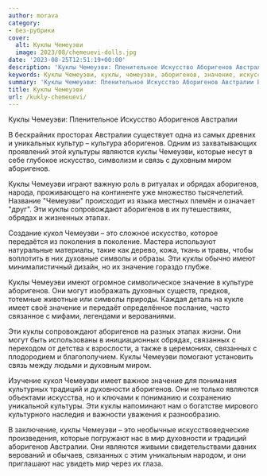 ```yaml
---
author: morava
category:
- без-рубрики
cover:
  alt: Куклы Чемеуэви
  image: 2023/08/chemeuevi-dolls.jpg
date: '2023-08-25T12:51:19+00:00'
description: 'Куклы Чемеуэви: Пленительное Искусство Аборигенов Австралии В бескрайних просторах Австралии существует одна из самых древних и уникальных культур –...'
keywords: Куклы Чемеуэви, куклы, чемеуэви, аборигенов, значение, искусство, австралии, являются, обрядах, связанных, культуры, которые, связь, духовным, миром, сопровождают
summary: 'Куклы Чемеуэви: Пленительное Искусство Аборигенов Австралии В бескрайних просторах Австралии существует одна из самых древних и уникальных культур –...'
title: Куклы Чемеуэви
url: /kukly-chemeuevi/
---
```


Куклы Чемеуэви: Пленительное Искусство Аборигенов Австралии

В бескрайних просторах Австралии существует одна из самых древних и уникальных культур – культура аборигенов. Одним из захватывающих проявлений этой культуры являются куклы Чемеуэви, которые несут в себе глубокое искусство, символизм и связь с духовным миром аборигенов.

Куклы Чемеуэви играют важную роль в ритуалах и обрядах аборигенов, народа, проживающего на континенте уже множество тысячелетий. Название "Чемеуэви" происходит из языка местных племён и означает "друг". Эти куклы сопровождают аборигенов в их путешествиях, обрядах и жизненных этапах.

Создание кукол Чемеуэви – это сложное искусство, которое передаётся из поколения в поколение. Мастера используют натуральные материалы, такие как дерево, кожа, ткань и травы, чтобы воплотить в них духовные символы и образы. Эти куклы обычно имеют минималистичный дизайн, но их значение гораздо глубже.

Куклы Чемеуэви имеют огромное символическое значение в культуре аборигенов. Они могут изображать духовных существ, предков, тотемные животные или символы природы. Каждая деталь на кукле имеет своё значение и передаёт определённое послание, часто связанное с мифами, легендами и верованиями.

Эти куклы сопровождают аборигенов на разных этапах жизни. Они могут быть использованы в инициационных обрядах, связанных с переходом от детства к взрослости, а также в церемониях, связанных с плодородием и благополучием. Куклы Чемеуэви помогают установить связь между людьми и духовным миром.

Изучение кукол Чемеуэви имеет важное значение для понимания культурных традиций и духовности аборигенов. Они не только являются объектами искусства, но и ключами к пониманию и сохранению уникальной культуры. Эти куклы напоминают нам о богатстве мирового культурного наследия и важности уважения к разнообразию.

В заключение, куклы Чемеуэви – это необычные искусствоведческие произведения, которые погружают нас в мир духовности и традиций аборигенов Австралии. Они являются живыми свидетельствами давних верований и обычаев, связанных с этим уникальным народом, и они приглашают нас увидеть мир через их глаза.